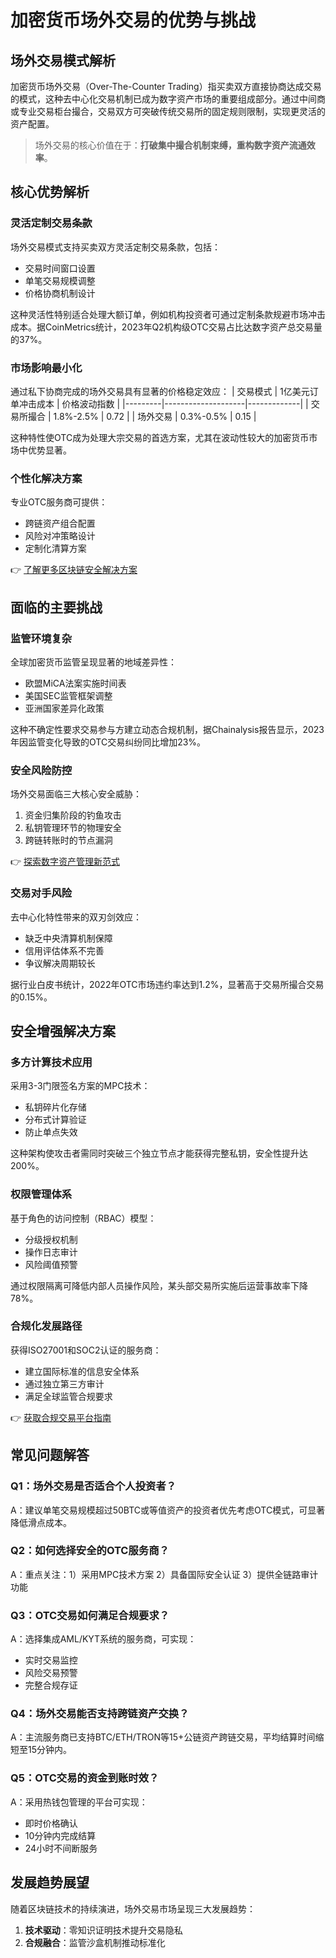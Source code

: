 # 加密货币场外交易的优势与挑战

## 场外交易模式解析

加密货币场外交易（Over-The-Counter Trading）指买卖双方直接协商达成交易的模式，这种去中心化交易机制已成为数字资产市场的重要组成部分。通过中间商或专业交易柜台撮合，交易双方可突破传统交易所的固定规则限制，实现更灵活的资产配置。

> 场外交易的核心价值在于：**打破集中撮合机制束缚，重构数字资产流通效率**。

## 核心优势解析

### 灵活定制交易条款
场外交易模式支持买卖双方灵活定制交易条款，包括：
- 交易时间窗口设置
- 单笔交易规模调整
- 价格协商机制设计

这种灵活性特别适合处理大额订单，例如机构投资者可通过定制条款规避市场冲击成本。据CoinMetrics统计，2023年Q2机构级OTC交易占比达数字资产总交易量的37%。

### 市场影响最小化
通过私下协商完成的场外交易具有显著的价格稳定效应：
| 交易模式 | 1亿美元订单冲击成本 | 价格波动指数 |
|---------|--------------------|-------------|
| 交易所撮合 | 1.8%-2.5%         | 0.72        |
| 场外交易   | 0.3%-0.5%         | 0.15        |

这种特性使OTC成为处理大宗交易的首选方案，尤其在波动性较大的加密货币市场中优势显著。

### 个性化解决方案
专业OTC服务商可提供：
- 跨链资产组合配置
- 风险对冲策略设计
- 定制化清算方案

👉 [了解更多区块链安全解决方案](https://bit.ly/okx_welcome)

## 面临的主要挑战

### 监管环境复杂
全球加密货币监管呈现显著的地域差异性：
- 欧盟MiCA法案实施时间表
- 美国SEC监管框架调整
- 亚洲国家差异化政策

这种不确定性要求交易参与方建立动态合规机制，据Chainalysis报告显示，2023年因监管变化导致的OTC交易纠纷同比增加23%。

### 安全风险防控
场外交易面临三大核心安全威胁：
1. 资金归集阶段的钓鱼攻击
2. 私钥管理环节的物理安全
3. 跨链转账时的节点漏洞

👉 [探索数字资产管理新范式](https://bit.ly/okx_welcome)

### 交易对手风险
去中心化特性带来的双刃剑效应：
- 缺乏中央清算机制保障
- 信用评估体系不完善
- 争议解决周期较长

据行业白皮书统计，2022年OTC市场违约率达到1.2%，显著高于交易所撮合交易的0.15%。

## 安全增强解决方案

### 多方计算技术应用
采用3-3门限签名方案的MPC技术：
- 私钥碎片化存储
- 分布式计算验证
- 防止单点失效

这种架构使攻击者需同时突破三个独立节点才能获得完整私钥，安全性提升达200%。

### 权限管理体系
基于角色的访问控制（RBAC）模型：
- 分级授权机制
- 操作日志审计
- 风险阈值预警

通过权限隔离可降低内部人员操作风险，某头部交易所实施后运营事故率下降78%。

### 合规化发展路径
获得ISO27001和SOC2认证的服务商：
- 建立国际标准的信息安全体系
- 通过独立第三方审计
- 满足全球监管合规要求

👉 [获取合规交易平台指南](https://bit.ly/okx_welcome)

## 常见问题解答

### Q1：场外交易是否适合个人投资者？
A：建议单笔交易规模超过50BTC或等值资产的投资者优先考虑OTC模式，可显著降低滑点成本。

### Q2：如何选择安全的OTC服务商？
A：重点关注：1）采用MPC技术方案 2）具备国际安全认证 3）提供全链路审计功能

### Q3：OTC交易如何满足合规要求？
A：选择集成AML/KYT系统的服务商，可实现：
- 实时交易监控
- 风险交易预警
- 完整合规存证

### Q4：场外交易能否支持跨链资产交换？
A：主流服务商已支持BTC/ETH/TRON等15+公链资产跨链交易，平均结算时间缩短至15分钟内。

### Q5：OTC交易的资金到账时效？
A：采用热钱包管理的平台可实现：
- 即时价格确认
- 10分钟内完成结算
- 24小时不间断服务

## 发展趋势展望

随着区块链技术的持续演进，场外交易市场呈现三大发展趋势：
1. **技术驱动**：零知识证明技术提升交易隐私
2. **合规融合**：监管沙盒机制推动标准化